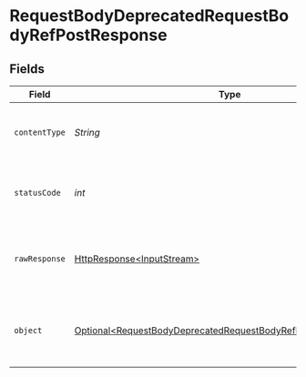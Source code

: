 # RequestBodyDeprecatedRequestBodyRefPostResponse


## Fields

| Field                                                                                                                                            | Type                                                                                                                                             | Required                                                                                                                                         | Description                                                                                                                                      | Example                                                                                                                                          |
| ------------------------------------------------------------------------------------------------------------------------------------------------ | ------------------------------------------------------------------------------------------------------------------------------------------------ | ------------------------------------------------------------------------------------------------------------------------------------------------ | ------------------------------------------------------------------------------------------------------------------------------------------------ | ------------------------------------------------------------------------------------------------------------------------------------------------ |
| `contentType`                                                                                                                                    | *String*                                                                                                                                         | :heavy_check_mark:                                                                                                                               | HTTP response content type for this operation                                                                                                    |                                                                                                                                                  |
| `statusCode`                                                                                                                                     | *int*                                                                                                                                            | :heavy_check_mark:                                                                                                                               | HTTP response status code for this operation                                                                                                     |                                                                                                                                                  |
| `rawResponse`                                                                                                                                    | [HttpResponse\<InputStream>](https://docs.oracle.com/en/java/javase/11/docs/api/java.net.http/java/net/http/HttpResponse.html)                   | :heavy_check_mark:                                                                                                                               | Raw HTTP response; suitable for custom response parsing                                                                                          |                                                                                                                                                  |
| `object`                                                                                                                                         | [Optional\<RequestBodyDeprecatedRequestBodyRefPostResponseBody>](../../models/operations/RequestBodyDeprecatedRequestBodyRefPostResponseBody.md) | :heavy_minus_sign:                                                                                                                               | OK                                                                                                                                               | {<br/>"json": {<br/>"str": "testvalue"<br/>}<br/>}                                                                                               |